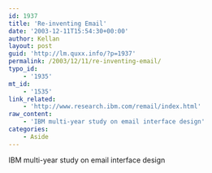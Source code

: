 ```yaml
---
id: 1937
title: 'Re-inventing Email'
date: '2003-12-11T15:54:30+00:00'
author: Kellan
layout: post
guid: 'http://lm.quxx.info/?p=1937'
permalink: /2003/12/11/re-inventing-email/
typo_id:
    - '1935'
mt_id:
    - '1535'
link_related:
    - 'http://www.research.ibm.com/remail/index.html'
raw_content:
    - 'IBM multi-year study on email interface design'
categories:
    - Aside
---
```


IBM multi-year study on email interface design